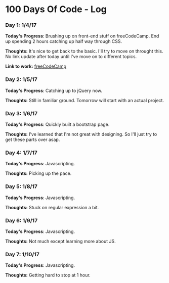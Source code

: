 # 100 Days Of Code - Log

### Day 1: 1/4/17

**Today's Progress**: Brushing up on front-end stuff on freeCodeCamp. End up spending 2 hours catching up half way through CSS.

**Thoughts:** It's nice to get back to the basic. I'll try to move on throught this. No link update after today until I've move on to different topics. 

**Link to work:** [freeCodeCamp](http://freecodecamp.com)

### Day 2: 1/5/17

**Today's Progress**: Catching up to jQuery now.

**Thoughts:** Still in familiar ground. Tomorrow will start with an actual project.  

### Day 3: 1/6/17

**Today's Progress**: Quickly built a bootstrap page.

**Thoughts:** I've learned that I'm not great with designing. So I'll just try to get these parts over asap.

### Day 4: 1/7/17

**Today's Progress**: Javascripting.

**Thoughts:** Picking up the pace.

### Day 5: 1/8/17

**Today's Progress**: Javascripting.

**Thoughts:** Stuck on regular expression a bit.

### Day 6: 1/9/17

**Today's Progress**: Javascripting.

**Thoughts:** Not much except learning more about JS.

### Day 7: 1/10/17

**Today's Progress**: Javascripting.

**Thoughts:** Getting hard to stop at 1 hour.
